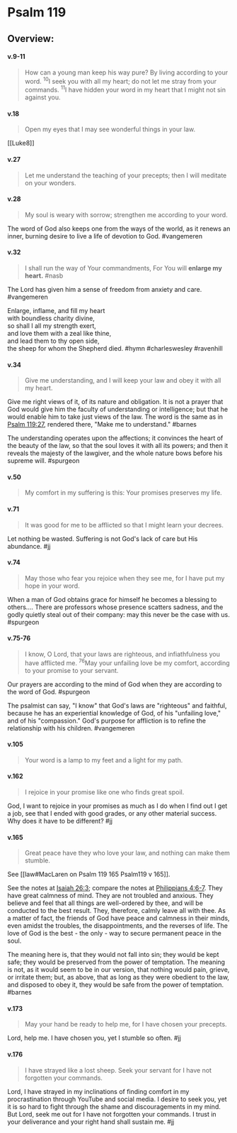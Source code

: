 # Psalm 119

## Overview:


#### v.9-11
>How can a young man keep his way pure? By living according to your word. <sup>10</sup>I seek you with all my heart; do not let me stray from your commands. <sup>11</sup>I have hidden your word in my heart that I might not sin against you.

#### v.18
>Open my eyes that I may see wonderful things in your law.

[[Luke8]]

#### v.27
>Let me understand the teaching of your precepts; then I will meditate on your wonders.

#### v.28
>My soul is weary with sorrow; strengthen me according to your word.

The word of God also keeps one from the ways of the world, as it renews an inner, burning desire to live a life of devotion to God.
#vangemeren 

#### v.32
>I shall run the way of Your commandments, For You will **enlarge my heart.**
#nasb

The Lord has given him a sense of freedom from anxiety and care.
#vangemeren 

Enlarge, inflame, and fill my heart   
with boundless charity divine,   
so shall I all my strength exert,   
and love them with a zeal like thine,   
and lead them to thy open side,   
the sheep for whom the Shepherd died.
#hymn #charleswesley #ravenhill 

#### v.34
>Give me understanding, and I will keep your law and obey it with all my heart.

Give me right views of it, of its nature and obligation. It is not a prayer that God would give him the faculty of understanding or intelligence; but that he would enable him to take just views of the law. The word is the same as in [Psalm 119:27](Psalm119.md#v.27), rendered there, "Make me to understand."
#barnes 

The understanding operates upon the affections; it convinces the heart of the beauty of the law, so that the soul loves it with all its powers; and then it reveals the majesty of the lawgiver, and the whole nature bows before his supreme will.
#spurgeon 

#### v.50
>My comfort in my suffering is this: Your promises preserves my life.

#### v.71
>It was good for me to be afflicted so that I might learn your decrees.

Let nothing be wasted. Suffering is not God's lack of care but His abundance.
#jj 

#### v.74
>May those who fear you rejoice when they see me, for I have put my hope in your word.

When a man of God obtains grace for himself he becomes a blessing to others…. There are professors whose presence scatters sadness, and the godly quietly steal out of their company: may this never be the case with us.
#spurgeon 

#### v.75-76
>I know, O Lord, that your laws are righteous, and infiathfulness you have afflicted me. <sup>76</sup>May your unfailing love be my comfort, according to your promise to your servant.

Our prayers are according to the mind of God when they are according to the word of God.
#spurgeon 

The psalmist can say, "I know" that God's laws are "righteous" and faithful, because he has an experiential knowledge of God, of his "unfailing love," and of his "compassion." God's purpose for affliction is to refine the relationship with his children.
#vangemeren 

#### v.105
>Your word is a lamp to my feet and a light for my path.

#### v.162
>I rejoice in your promise like one who finds great spoil.

God, I want to rejoice in your promises as much as I do when I find out I get a job, see that I ended with good grades, or any other material success. Why does it have to be different?
#jj 

#### v.165
>Great peace have they who love your law, and nothing can make them stumble.

See [[law#MacLaren on Psalm 119 165 Psalm119 v 165]].

See the notes at [Isaiah 26:3](Isaiah26.md#v.3); compare the notes at [Philippians 4:6-7](Philippians4#v.6-7). They have great calmness of mind. They are not troubled and anxious. They believe and feel that all things are well-ordered by thee, and will be conducted to the best result. They, therefore, calmly leave all with thee. As a matter of fact, the friends of God have peace and calmness in their minds, even amidst the troubles, the disappointments, and the reverses of life. The love of God is the best - the only - way to secure permanent peace in the soul.

The meaning here is, that they would not fall into sin; they would be kept safe; they would be preserved from the power of temptation. The meaning is not, as it would seem to be in our version, that nothing would pain, grieve, or irritate them; but, as above, that as long as they were obedient to the law, and disposed to obey it, they would be safe from the power of temptation.
#barnes 

#### v.173
>May your hand be ready to help me, for I have chosen your precepts.

Lord, help me. I have chosen you, yet I stumble so often.
#jj 

#### v.176
>I have strayed like a lost sheep. Seek your servant for I have not forgotten your commands.

Lord, I have strayed in my inclinations of finding comfort in my procrastination through YouTube and social media. I desire to seek you, yet it is so hard to fight through the shame and discouragements in my mind. But Lord, seek me out for I have not forgotten your commands. I trust in your deliverance and your right hand shall sustain me.
#jj 
